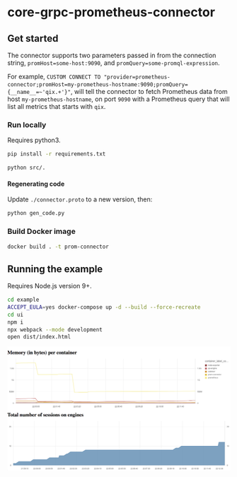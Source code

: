 # core-grpc-prometheus-connector

## Get started

The connector supports two parameters passed in from the connection string, `promHost=some-host:9090`, and `promQuery=some-promql-expression`. 

For example, `CUSTOM CONNECT TO "provider=prometheus-connector;promHost=my-prometheus-hostname:9090;promQuery={__name__=~'qix.+'}"`, will tell the connector to fetch Prometheus data from host `my-prometheus-hostname`, on port `9090` with a Prometheus query that will list all metrics that starts with `qix`.

### Run locally

Requires python3.

```bash
pip install -r requirements.txt
```

```bash
python src/.
```

#### Regenerating code

Update `./connector.proto` to a new version, then:

```bash
python gen_code.py
```

### Build Docker image

```bash
docker build . -t prom-connector
```

## Running the example

Requires Node.js version 9+.

```bash
cd example
ACCEPT_EULA=yes docker-compose up -d --build --force-recreate
cd ui
npm i
npx webpack --mode development
open dist/index.html
```

![Example](./example.png)
